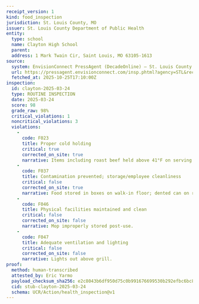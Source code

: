 ```yaml
---
receipt_version: 1
kind: food_inspection
jurisdiction: St. Louis County, MO
issuer: St. Louis County Department of Public Health
entity:
  type: school
  name: Clayton High School
  parent:
  address: 1 Mark Twain Cir, Saint Louis, MO 63105-1613
source:
  system: EnvisionConnect PressAgent (DecadeOnline) – St. Louis County
  url: https://pressagent.envisionconnect.com/insp.phtml?agency=STL&record_id=<RECORD_ID_CLAYTON>
  fetched_at: 2025-10-25T17:10:00Z
inspection:
  id: clayton-2025-03-24
  type: ROUTINE INSPECTION
  date: 2025-03-24
  score: 98
  grade_raw: 98%
  critical_violations: 1
  noncritical_violations: 3
  violations:
    -
      code: F023
      title: Proper cold holding
      critical: true
      corrected_on_site: true
      narrative: Items including roast beef held above 41°F on serving line. Corrected by using time/temperature control; discard after 4 hours.
    -
      code: F037
      title: Contamination prevented; storage/employee cleanliness
      critical: false
      corrected_on_site: true
      narrative: Food stored in boxes on walk-in floor; dented can on rack. Corrected by relocating to shelves and discarding dented can.
    -
      code: F046
      title: Physical facilities maintained and clean
      critical: false
      corrected_on_site: false
      narrative: Mop improperly stored post-use.
    -
      code: F047
      title: Adequate ventilation and lighting
      critical: false
      corrected_on_site: false
      narrative: Lights out above grill.
proof:
  method: human-transcribed
  attested_by: Eric Yarmo
  payload_checksum_sha256: e2c8043b6df950d75c0b991676699530b292efbc6bc8c877202fdb07a3b4ab7f
  cid: stub-clayton-2025-03-24
  schema: UCR/Action/health_inspection@v1
---
```

